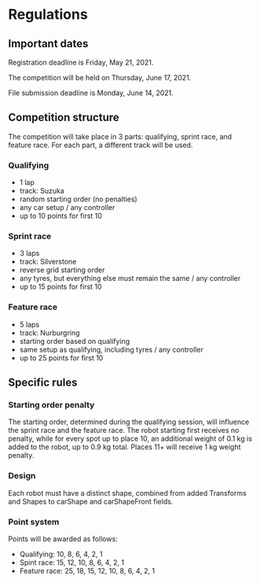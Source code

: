 # Regulations

## Important dates

Registration deadline is Friday, May 21, 2021.

The competition will be held on Thursday, June 17, 2021.

File submission deadline is Monday, June 14, 2021.

## Competition structure

The competition will take place in 3 parts: qualifying, sprint race, and feature race. For each part, a different track will be used.

### Qualifying

- 1 lap
- track: Suzuka
- random starting order (no penalties)
- any car setup / any controller
- up to 10 points for first 10

### Sprint race

- 3 laps
- track: Silverstone
- reverse grid starting order
- any tyres, but everything else must remain the same / any controller
- up to 15 points for first 10

### Feature race

- 5 laps
- track: Nurburgring
- starting order based on qualifying
- same setup as qualifying, including tyres / any controller
- up to 25 points for first 10

## Specific rules

### Starting order penalty

The starting order, determined during the qualifying session, will influence the sprint race and the feature race. The robot starting first receives no penalty, while for every spot up to place 10, an additional weight of 0.1 kg is added to the robot, up to 0.9 kg total. Places 11+ will receive 1 kg weight penalty.

### Design

Each robot must have a distinct shape, combined from added Transforms and Shapes to carShape and carShapeFront fields.

### Point system

Points will be awarded as follows:

- Qualifying: 10, 8, 6, 4, 2, 1
- Spint race: 15, 12, 10, 8, 6, 4, 2, 1
- Feature race: 25, 18, 15, 12, 10, 8, 6, 4, 2, 1
